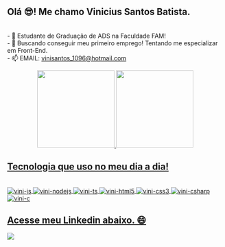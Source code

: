 ## Olá 😎! Me chamo Vinicius Santos Batista.

<br>- 🌱 Estudante de Graduação de ADS na Faculdade FAM!
<br>- 🔭 Buscando conseguir meu primeiro emprego! Tentando me especializar em Front-End.
<br>- 📫 EMAIL: vinisantos_1096@hotmail.com
<div align="center">
  <a href="https://github.com/vinisantos1096">
  <img height="180em" src="https://github-readme-stats.vercel.app/api?username=vinisantos1096&show_icons=true&theme=codeSTACKr&include_all_commits=true&count_private=true"/>
  <img height="180em" src="https://github-readme-stats.vercel.app/api/top-langs/?username=vinisantos1096&layout=compact&langs_count=7&theme=codeSTACKr"/>
</div>
  
 ## Tecnologia que uso no meu dia a dia!
  
<div style="display: inline_block"><br>
  <img align="center" alt="vini-js" src="https://img.shields.io/badge/JavaScript-323330?style=for-the-badge&logo=javascript&logoColor=F7DF1E">
  <img align="center" alt="vini-nodejs" src="https://img.shields.io/badge/Node.js-43853D?style=for-the-badge&logo=node.js&logoColor=white">
  <img align="center" alt="vini-ts" src="https://img.shields.io/badge/TypeScript-007ACC?style=for-the-badge&logo=typescript&logoColor=white">
  <img align="center" alt="vini-html5" src="https://img.shields.io/badge/HTML5-E34F26?style=for-the-badge&logo=html5&logoColor=white">
  <img align="center" alt="vini-css3" src="https://img.shields.io/badge/CSS3-1572B6?style=for-the-badge&logo=css3&logoColor=white">
  <img align="center" alt="vini-csharp" src="https://img.shields.io/badge/C%23-239120?style=for-the-badge&logo=c-sharp&logoColor=white">
  <img align="center" alt="vini-c" src="https://img.shields.io/badge/C-00599C?style=for-the-badge&logo=c&logoColor=white" />
</div>

   ## Acesse meu Linkedin abaixo. 😄
  
<div>
  <a href="https://www.linkedin.com/in/vinisantos1096/" target="_blank"><img src="https://img.shields.io/badge/-LinkedIn-%230077B5?style=for-the-badge&logo=linkedin&logoColor=white" target="_blank"></a> 
</div>

